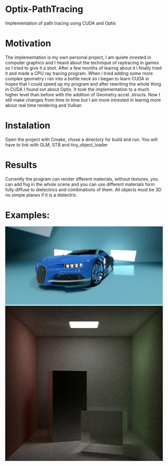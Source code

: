 # Optix-PathTracing
Implementation of path tracing using CUDA and Optix

# Motivation
The implementation is my own personal project, I am quiete inrested in computer graphics and I heard about the technique of raytracing in games so I tried to give it a shot. After a few months of learnig about it i finally tried it and made a CPU ray tracing program. When i tried adding some more complex geometry i ran into a bottle neck so i began to learn CUDA in hopes that I could speed up my program and after rewriting the whole thing in CUDA I found out about Optix. It took the implementation to a much higher level than before with the addition of Geometry accel. structs. Now I still make changes from time to time but I am more intrested in learnig more about real time rendering and Vulkan

# Instalation
Open the project with Cmake, chose a directory for build and run.
You will have to link with GLM, STB and tiny_object_loader

# Results
Currently the program can render dfferent materials, without textures, you can add fog in the whole scene and you can use different materials form fully diffuse to dielectrics and combinations of them. All objects must be 3D no simple planes if it is a dielectric.

# Examples:
![picture](Screenshot%202021-03-02%20131329.png)
![picture](Screenshot%202021-03-02%20132404.png)



